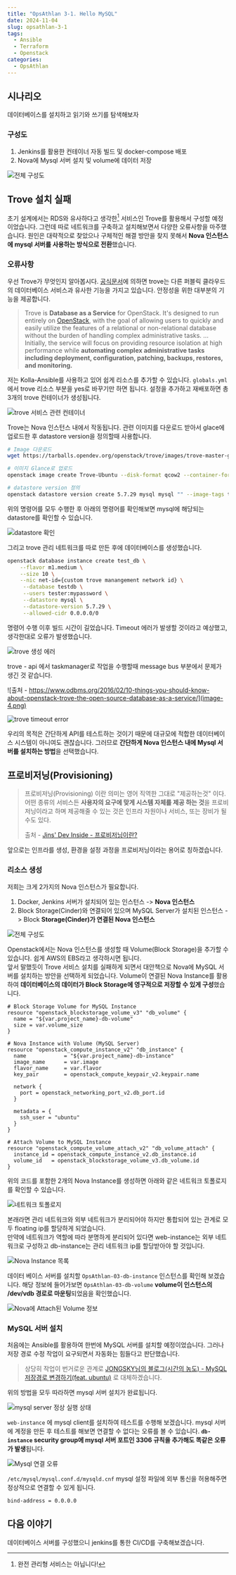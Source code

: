 ```yaml
---
title: "OpsAthlan 3-1. Hello MySQL"
date: 2024-11-04
slug: opsathlan-3-1
tags:
  - Ansible
  - Terraform
  - Openstack
categories:
  - OpsAthlan
---
```


## 시나리오

데이터베이스를 설치하고 읽기와 쓰기를 탐색해보자

### 구성도

1. Jenkins를 활용한 컨테이너 자동 빌드 및 docker-compose 배포
2. Nova에 Mysql 서버 설치 및 volume에 데이터 저장

![전체 구성도](image.png)

## Trove 설치 실패

초기 설계에서는 RDS와 유사하다고 생각한[^1] 서비스인 Trove를 활용해서 구성할 예정이었습니다. 그런데 따로 네트워크를 구축하고 설치해보면서 다양한 오류사항을 마주했습니다. 원인은 대략적으로 찾았으나 구체적인 해결 방안을 찾지 못해서 **Nova 인스턴스에 mysql 서버를 사용하는 방식으로 전환**했습니다.

### 오류사항

우선 Trove가 무엇인지 알아봅시다. [공식문서](https://wiki.openstack.org/wiki/Trove)에 의하면 trove는 다른 퍼블릭 클라우드의 데이터베이스 서비스과 유사한 기능을 가지고 있습니다. 안정성을 위한 대부분의 기능을 제공합니다.

> Trove is **Database as a Service** for OpenStack. It's designed to run entirely on [OpenStack](https://wiki.openstack.org/wiki/OpenStack "OpenStack"), with the goal of allowing users to quickly and easily utilize the features of a relational or non-relational database without the burden of handling complex administrative tasks.
> ... Initially, the service will focus on providing resource isolation at high performance while **automating complex administrative tasks including deployment, configuration, patching, backups, restores, and monitoring.**

저는 Kolla-Ansible를 사용하고 있어 쉽게 리소스를 추가할 수 있습니다. `globals.yml` 에서 trove 리소스 부분을 yes로 바꾸기만 하면 됩니다. 설정을 추가하고 재배포하면 총 3개의 trove 컨테이너가 생성됩니다.

![trove 서비스 관련 컨테이너](image-1.png)

Trove는 Nova 인스턴스 내에서 작동됩니다. 관련 이미지를 다운로드 받아서 glace에 업로드한 후 datastore version을 정의할때 사용합니다.

```sh
# Image 다운로드
wget https://tarballs.opendev.org/openstack/trove/images/trove-master-guest-ubuntu-jammy.qcow2

# 이미지 Glance로 업로드
openstack image create Trove-Ubuntu --disk-format qcow2 --container-format bare --public --tag trove --tag mysql --file trove-master-guest-ubuntu-jammy.qcow2

# datastore version 정의
openstack datastore version create 5.7.29 mysql mysql "" --image-tags trove,mysql --active --default --version-number 5.7.29

```

위의 명령어를 모두 수행한 후 아래의 명령어를 확인해보면 mysql에 해당되는 datastore를 확인할 수 있습니다.

![datastore 확인](image-2.png)

그리고 trove 관리 네트워크를 따로 만든 후에 데이터베이스를 생성했습니다.

```sh
openstack database instance create test_db \
    --flavor m1.medium \
    --size 10 \
    --nic net-id={custom trove manangement network id} \
     --database testdb \
     --users tester:mypassword \
     --datastore mysql \
     --datastore-version 5.7.29 \
     --allowed-cidr 0.0.0.0/0
```

명령어 수행 이후 빌드 시간이 길었습니다. Timeout 에러가 발생할 것이라고 예상했고, 생각한대로 오류가 발생했습니다.

![trove 생성 에러](image-3.png)

trove - api 에서 taskmanager로 작업을 수행할때 message bus 부분에서 문제가 생긴 것 같습니다.

![출처 - https://www.odbms.org/2016/02/10-things-you-should-know-about-openstack-trove-the-open-source-database-as-a-service/](image-4.png)

![trove timeout error](image-5.png)

우리의 목적은 간단하게 API를 테스트하는 것이기 때문에 대규모에 적합한 데이터베이스 시스템이 아니여도 괜찮습니다. 그러므로 **간단하게 Nova 인스턴스 내에 Mysql 서버를 설치하는 방법**을 선택했습니다.

## 프로비저닝(Provisioning)

> 프로비저닝(Provisioning) 이란 의미는 영어 직역한 그대로 "제공하는것" 이다. 
> 어떤 종류의 서비스든 **사용자의 요구에 맞게 시스템 자체를 제공 하는 것**을 프로비저닝이라고 하며 제공해줄 수 있는 것은 인프라 자원이나 서비스, 또는 장비가 될 수도 있다.
>
> 출처 - [Jins' Dev Inside - 프로비저닝이란?](https://jins-dev.tistory.com/entry/%ED%94%84%EB%A1%9C%EB%B9%84%EC%A0%80%EB%8B%9DProvisioning-%EC%9D%B4%EB%9E%80)

앞으로는 인프라를 생성, 환경을 설정 과정을 프로비저닝이라는 용어로 칭하겠습니다.

### 리소스 생성

저희는 크게 2가지의 Nova 인스턴스가 필요합니다.

1. Docker, Jenkins 서버가 설치되어 있는 인스턴스 -> **Nova 인스턴스**
2. Block Storage(Cinder)와 연결되어 있으며 MySQL Server가 설치된 인스턴스 -> Block **Storage(Cinder)가 연결된 Nova 인스턴스**

![전체 구성도](image.png)

Openstack에서는 Nova 인스턴스를 생성할 때 Volume(Block Storage)을 추가할 수 있습니다. 쉽게 AWS의 EBS라고 생각하시면 됩니다.  
앞서 말했듯이 Trove 서비스 설치를 실패하게 되면서 대안책으로 Nova에 MySQL 서버를 설치하는 방안을 선택하게 되었습니다. Volume이 연결된 Nova Instance를 활용하여 **데이터베이스의 데이터가 Block Storage에 영구적으로 저장할 수 있게 구성**했습니다.

```hcl
# Block Storage Volume for MySQL Instance
resource "openstack_blockstorage_volume_v3" "db_volume" {
  name = "${var.project_name}-db-volume"
  size = var.volume_size
}

# Nova Instance with Volume (MySQL Server)
resource "openstack_compute_instance_v2" "db_instance" {
  name            = "${var.project_name}-db-instance"
  image_name      = var.image
  flavor_name     = var.flavor
  key_pair        = openstack_compute_keypair_v2.keypair.name

  network {
    port = openstack_networking_port_v2.db_port.id
  }

  metadata = {
    ssh_user = "ubuntu"
  }
}

# Attach Volume to MySQL Instance
resource "openstack_compute_volume_attach_v2" "db_volume_attach" {
  instance_id = openstack_compute_instance_v2.db_instance.id
  volume_id   = openstack_blockstorage_volume_v3.db_volume.id
}
```

위의 코드를 포함한 2개의 Nova Instance를 생성하면 아래와 같은 네트워크 토폴로지를 확인할 수 있습니다.

![네트워크 토폴로지](image-6.png)

본래라면 관리 네트워크와 외부 네트워크가 분리되어야 하지만 통합되어 있는 관계로 모두 floating ip를 할당하게 되었습니다.  
만약에 네트워크가 역할에 따라 분명하게 분리되어 있다면 web-instance는 외부 네트워크로 구성하고 db-instance는 관리 네트워크 ip를 할당받아야 할 것입니다.

![Nova Instance 목록](image-7.png)

데이터 베이스 서버를 설치할 `OpsAthlan-03-db-instance` 인스턴스를 확인해 보겠습니다. 해당 정보에 들어가보면 `OpsAthlan-03-db-volume` **volume이 인스턴스의 /dev/vdb 경로로 마운팅**되었음을 확인했습니다.

![Nova에 Attach된 Volume 정보](image-8.png)

### MySQL 서버 설치

처음에는 Ansible를 활용하여 한번에 MySQL 서버를 설치할 예정이었습니다. 그러나 저장 경로 수정 작업이 요구되면서 자동화는 힘들다고 판단했습니다.

> 상당히 작업이 번거로운 관계로 [JONGSKY님의 블로그(시간의 농도) - MySQL 저장경로 변경하기(feat. ubuntu)](https://jongsky.tistory.com/81) 로 대체하겠습니다.

위의 방법을 모두 따라하면 mysql 서버 설치가 완료됩니다.

![mysql server 정상 실행 상태](image-9.png)

`web-instance` 에 mysql client를 설치하여 테스트를 수행해 보겠습니다. mysql 서버에 계정을 만든 후 테스트를 해보면 연결할 수 없다는 오류를 볼 수 있습니다. **`db-instance` security group에 mysql 서버 포트인 3306 규칙을 추가해도 똑같은 오류가 발생**됩니다.

![Mysql 연결 오류](image-10.png)

`/etc/mysql/mysql.conf.d/mysqld.cnf` mysql 설정 파일에 외부 통신을 허용해주면 정상적으로 연결할 수 있게 됩니다.

```
bind-address = 0.0.0.0
```

## 다음 이야기

데이터베이스 서버를 구성했으니 jenkins를 통한 CI/CD를 구축해보겠습니다.

[^1]: 완전 관리형 서비스는 아닙니다!
